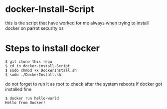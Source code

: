 # docker-Install-Script
this is the script that have worked for me always when trying to install docker on parrot security os 

# Steps to install docker 


```
$ git clone this repo
$ cd in docker-install-Script
$ sudo chmod +x DockerInstall.sh
$ sudo ./DockerInstall.sh
```

do not forget to run it as root to check after the system reboots if docker got installed fine
```
$ docker run hello-world
Hello from Docker!
```

